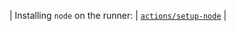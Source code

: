 | Installing `node` on the runner: | [`actions/setup-node`](https://github.com/actions/setup-node) |